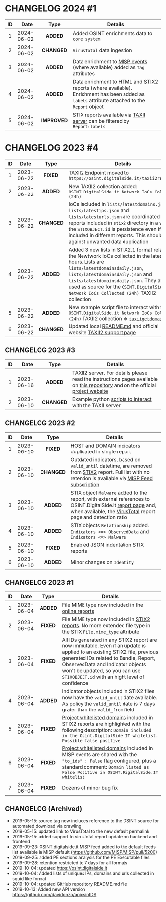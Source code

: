 # CHANGELOG 2024 #1
| ID | Date         | Type      | Details |
|:-:| --------- | :-------: | ------- |
| 1 | 2024-06-02 | **ADDED** | Added OSINT enrichments data to `core system` |
| 2 | 2024-06-02 | **CHANGED** | `VirusTotal` data ingestion |
| 3 | 2024-06-02 | **ADDED** | Data enrichment to [MISP events](https://osint.digitalside.it/Threat-Intel/digitalside-misp-feed/) (where available) added as `Tag` attributes |
| 4 | 2024-06-02 | **ADDED** | Data enrichment to [HTML](https://osint.digitalside.it/report/) and [STIX2](https://osint.digitalside.it/Threat-Intel/stix2/) reports (where available). Enrichment has been added as `labels` attribute attached to the `Report` object |
| 5 | 2024-06-02 | **IMPROVED** | STIX reports available via [TAXII server](https://osint.digitalside.it/taxiiserver.html) can be filtered by `Report:labels` |



# CHANGELOG 2023 #4
| ID | Date	    | Type      | Details |
|:-:| --------- | :-------: | ------- |
| 1 | 2023-06-22 | **FIXED** | TAXII2 Endpoint moved to `https://osint.digitalside.it/taxii2reports/` |
| 2 | 2023-06-22 | **ADDED** | New TAXII2 collection added: `OSINT.DigitalSide.it Network IoCs Collected (24h)` | 
| 3 | 2023-06-22 | **CHANGED** | IoCs included in `lists/latestdomains.json`, `lists/latestips.json` and `lists/latesturls.json` are coordinated with reports included in `stix2` directory in a way the `STIXOBJECT.id` is persistence even if included in different reports. This should help against unwanted data duplication |
| 4 | 2023-06-22 | **ADDED** | Added 3 new lists in STIX2.1 format related to the Newtwork IoCs collected in the latest 24 hours. Lists are `lists/latestdomainsdaily.json`, `lists/latestdomainsdaily.json` and `lists/latestdomainsdaily.json`. They are also used as source for the `OSINT.DigitalSide.it Network IoCs Collected (24h)` TAXII2 collection |
| 5 | 2023-06-22 | **ADDED** | New example script file to interact with the `OSINT.DigitalSide.it Network IoCs Collected (24h)` TAXII2 collection => [`taxiigetdomains.py`](https://github.com/davidonzo/Threat-Intel/blob/master/tools/TAXII2/taxiigetdomains.py) |
| 6 | 2023-06-22 | **CHANGED** | Updated local [README.md](https://github.com/davidonzo/Threat-Intel/blob/master/tools/TAXII2/README.md) and official website [TAXII2 support page](https://osint.digitalside.it/taxiiserver.html) |

## CHANGELOG 2023 #3
| ID | Date         | Type      | Details |
|:-:| --------- | :-------: | ------- |
| 1 | 2023-06-16 | **ADDED** | TAXII2 server. For details please read the instructions pages available on [this repository](https://github.com/davidonzo/Threat-Intel/tree/master/tools/TAXII2/README.md) and on the official [project website](https://osint.digitalside.it/taxiiserver.html) |
| 2 | 2023-06-10 | **CHANGED** | Example python [scripts to interact](https://github.com/davidonzo/Threat-Intel/tree/master/tools/TAXII2/) with the TAXII server |


## CHANGELOG 2023 #2
| ID | Date	    | Type      | Details |
|:-:| --------- | :-------: | ------- |
| 1 | 2023-06-10 | **FIXED** | HOST and DOMAIN indicators duplicated in single report |
| 2 | 2023-06-10 | **CHANGED** | Outdated indicators, based on `valid_until` datetime, are removed from [STIX2](https://osint.digitalside.it/Threat-Intel/stix2/) report. Full list with no retention is available via [MISP Feed subscription](https://osint.digitalside.it/Threat-Intel/digitalside-misp-feed/) | 
| 3 | 2023-06-10 | **ADDED** | STIX object `Malware` added to the report, with external references to OSINT.DigitalSide.it [report page](https://osint.digitalside.it/report/) and, when available, the [VirusTotal](https://www.virustotal.com/) report page and detection ratio |
| 4 | 2023-06-10 | **ADDED** | STIX objects `Relationship` added. `Indicators <=> ObservedData` and `Indicators <=> Malware` |
| 5 | 2023-06-10 | **FIXED** | Enabled JSON indentation STIX reports |
| 6 | 2023-06-10 | **ADDED** | Minor changes on `Identity` |

## CHANGELOG 2023 #1
| ID | Date	    | Type      | Details |
|:-:| --------- | :-------: | ------- |
| 1 | 2023-06-04| **ADDED** | File MIME type now included in the [online reports](https://osint.digitalside.it/report/) |
| 2 | 2023-06-04| **FIXED** | File MIME type now included in [STIX2 reports](https://osint.digitalside.it/Threat-Intel/stix2/). No more extended file type in the STIX `File.mime_type` attribute |
| 3 | 2023-06-04| **FIXED** | All IDs generated in any STIX2 report are now immutable. Even if an update is applied to an existing STIX2 file, previous generated IDs related to Bundle, Report, ObservedData and Indicator objects won't be updated, so you can use `STIXOBJECT.id` with an hight level of confidence |
| 4 | 2023-06-04| **ADDED** | Indicator objects included in STIX2 files now have the `valid_until` date available. As policy the `valid_until` date is 7 days grater than the `valid_from` field |
| 5 | 2023-06-04| **FIXED** | [Project whitelisted domains](https://github.com/davidonzo/Threat-Intel-Domain-WL) included in STIX2 reports are highlighted with the following description: `Domain included in the Osint.DigitalSide.IT whitelist. Possible false positive` |
| 6 | 2023-06-04| **FIXED** | [Project whitelisted domains](https://github.com/davidonzo/Threat-Intel-Domain-WL) included in MISP events are shared with the `"to_ids" : False` flag configured, plus a standard comment: `Domain listed as False Positive in OSINT.DigitalSide.IT whitelist` |
| 7 | 2023-06-04| **FIXED** | Dozens of minor bug fix |

## CHANGELOG (Archived)
* 2019-05-15: source tag now includes reference to the OSINT source for automated download via crawling
* 2019-05-15: updated link to VirusTotal to the new default permalink
* 2019-05-15: added support to virustotal report update on backend and frontend
* 2019-09-23: OSINT.digitalside.it MISP feed added to the default feeds list available in MISP default (https://github.com/MISP/MISP/pull/5200)
* 2019-09-25: added PE sections analysis for the PE Executable files 
* 2019-09-28: retention restricted to 7 days for all formats
* 2019-10-04: updated https://osint.digitalside.it
* 2019-10-04: Added lists of uniques IPs, domains and urls collected in squid like format
* 2019-10-04: updated GitHub repository README.md file
* 2019-10-13: Added new API version https://github.com/davidonzo/apiosintDS
